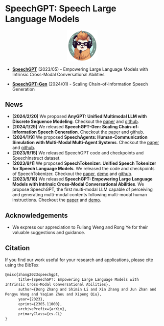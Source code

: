 # SpeechGPT: Speech Large Language Models

<p align="center">
    <img src="speechgpt/imgs/logo.png" width="20%"> <br>
</p>


- [**SpeechGPT**](speechgpt) (2023/05) - Empowering Large Language Models with Intrinsic Cross-Modal Conversational Abilities

- [**SpeechGPT-Gen**](speechgpt-gen) (2024/01) - Scaling Chain-of-Information Speech Generation


## News
- **[2024/2/20]** We proposed **AnyGPT: Unified Multimodal LLM with Discrete Sequence Modeling**. Checkout the [paper](https://arxiv.org/abs/2402.12226) and [github](https://github.com/OpenMOSS/AnyGPT).
- **[2024/1/25]** We released **SpeechGPT-Gen: Scaling Chain-of-Information Speech Generation**. Checkout the [paper](https://arxiv.org/abs/2401.13527) and [github](https://github.com/0nutation/SpeechGPT/tree/main/speechgpt-gen).
- **[2024/1/9]** We proposed **SpeechAgents: Human-Communication Simulation with Multi-Modal Multi-Agent Systems**. Checkout the [paper](https://arxiv.org/abs/2401.03945) and [github](https://github.com/0nutation/SpeechAgents).
- **[2023/9/15]** We released SpeechGPT code and checkpoints and SpeechInstruct dataset.
- **[2023/9/1]** We proposed **SpeechTokenizer: Unified Speech Tokenizer for Speech Language Models**. We released the code and checkpoints of SpeechTokenizer. Checkout the [paper](https://arxiv.org/abs/2308.16692), [demo](https://0nutation.github.io/SpeechTokenizer.github.io/) and [github](https://github.com/ZhangXInFD/SpeechTokenizer).
- **[2023/5/18]** We released **SpeechGPT: Empowering Large Language Models with Intrinsic Cross-Modal Conversational Abilities**. We propose SpeechGPT, the first multi-modal LLM capable of perceiving and generating multi-modal contents following multi-modal human instructions.  Checkout the [paper](https://arxiv.org/abs/2305.11000) and [demo](https://0nutation.github.io/SpeechGPT.github.io/).



## Acknowledgements
- We express our appreciation to Fuliang Weng and Rong Ye for their valuable suggestions and guidance.



## Citation
If you find our work useful for your research and applications, please cite using the BibTex:

```
@misc{zhang2023speechgpt,
      title={SpeechGPT: Empowering Large Language Models with Intrinsic Cross-Modal Conversational Abilities}, 
      author={Dong Zhang and Shimin Li and Xin Zhang and Jun Zhan and Pengyu Wang and Yaqian Zhou and Xipeng Qiu},
      year={2023},
      eprint={2305.11000},
      archivePrefix={arXiv},
      primaryClass={cs.CL}
}
```
